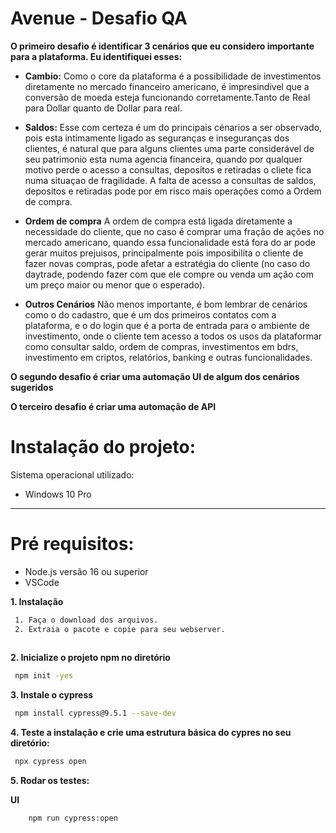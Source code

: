 # Avenue - Desafio QA 

**O primeiro desafio é identificar 3 cenários que eu considero importante para a plataforma. Eu identifiquei esses:**


- **Cambio:** Como o core da plataforma é a possibilidade de investimentos diretamente no mercado financeiro americano, é impresindivel que a conversão de moeda esteja funcionando corretamente.Tanto de Real para Dollar quanto de Dollar para real.

- **Saldos:** Esse com certeza é um do principais cénarios a ser observado, pois esta intimamente ligado as seguranças e inseguranças dos clientes, é natural que para alguns clientes uma parte considerável de seu patrimonio esta numa agencia financeira, quando por qualquer motivo perde o acesso a consultas, depositos e retiradas o cliete fica numa situaçao de fragilidade. A falta de acesso a consultas de saldos, depositos e retiradas pode por em risco mais operações como a Ordem de compra.

- **Ordem de compra** A ordem de compra está ligada diretamente a necessidade do cliente, que no caso é comprar uma fração de ações no mercado americano, quando essa funcionalidade está fora do ar pode gerar muitos prejuisos, principalmente pois imposibilita o cliente de fazer novas compras, pode afetar a estratégia do cliente (no caso do daytrade, podendo fazer com que ele compre ou venda um ação com um preço maior ou menor que o esperado).

- **Outros Cenários** Não menos importante, é bom lembrar de cenários como o do cadastro, que é um dos primeiros contatos com a plataforma, e o do login que é a porta de entrada para o ambiente de investimento, onde o cliente tem acesso a todos os usos da plataformar como consultar saldo, ordem de compras, investimentos em bdrs, investimento em criptos, relatórios, banking e outras funcionalidades.



**O segundo desafio é criar uma automação UI de  algum dos cenários sugeridos**



**O terceiro desafio é criar uma automação de API**



# Instalação do projeto:
Sistema operacional utilizado:

- Windows 10 Pro

***
# Pré requisitos:
- Node.js versão 16 ou superior
- VSCode

**1. Instalação**

```sh
 1. Faça o download dos arquivos.
 2. Extraia o pacote e copie para seu webserver.
 
```
**2. Inicialize o projeto npm no diretório**

```sh
 npm init -yes
```

**3. Instale o cypress**

```sh
 npm install cypress@9.5.1 --save-dev 
```

**4. Teste a instalação e crie uma estrutura básica do cypres no seu diretório:**

```sh
 npx cypress open
```
**5. Rodar os testes:**

**UI**

```bash 
    npm run cypress:open
```
